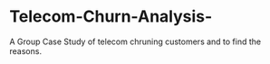 # Telecom-Churn-Analysis-
A Group Case Study of telecom chruning customers and to find the reasons.
